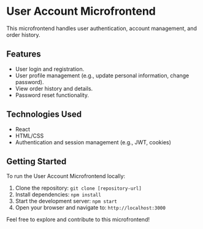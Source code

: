 # User Account Microfrontend

This microfrontend handles user authentication, account management, and order history.

## Features

- User login and registration.
- User profile management (e.g., update personal information, change password).
- View order history and details.
- Password reset functionality.

## Technologies Used

- React
- HTML/CSS
- Authentication and session management (e.g., JWT, cookies)

## Getting Started

To run the User Account Microfrontend locally:

1. Clone the repository: `git clone [repository-url]`
2. Install dependencies: `npm install`
3. Start the development server: `npm start`
4. Open your browser and navigate to: `http://localhost:3000`

Feel free to explore and contribute to this microfrontend!

